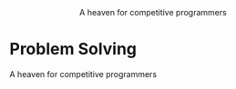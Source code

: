 

<center> A heaven for competitive programmers</center>
<p align="center">
    <h1> Problem Solving</h1>
    A heaven for competitive programmers
</p>

  

